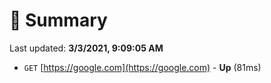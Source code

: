 # 📖 Summary
Last updated: **3/3/2021, 9:09:05 AM**

- `GET` [https://google.com](https://google.com) - **Up** (81ms)
